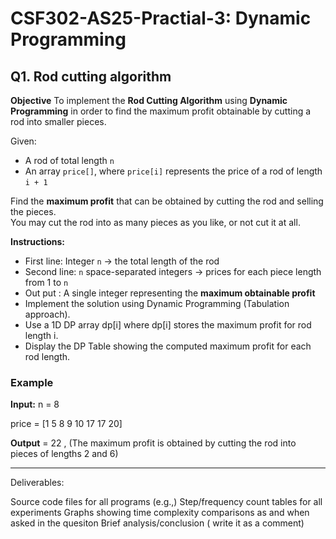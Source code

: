 # CSF302-AS25-Practial-3: Dynamic Programming

## Q1. Rod cutting algorithm

**Objective**
To implement the **Rod Cutting Algorithm** using **Dynamic Programming** in order to find the maximum profit obtainable by cutting a rod into smaller pieces.

Given:
- A rod of total length `n`
- An array `price[]`, where `price[i]` represents the price of a rod of length `i + 1`

Find the **maximum profit** that can be obtained by cutting the rod and selling the pieces.  
You may cut the rod into as many pieces as you like, or not cut it at all.

**Instructions:**  
- First line: Integer `n` → the total length of the rod  
- Second line: `n` space-separated integers → prices for each piece length from 1 to `n`
- Out put : A single integer representing the **maximum obtainable profit**
- Implement the solution using Dynamic Programming (Tabulation approach).
- Use a 1D DP array dp[i] where dp[i] stores the maximum profit for rod length i.
- Display the DP Table showing the computed maximum profit for each rod length.

### Example

**Input:**
n = 8

price = [1 5 8 9 10 17 17 20]

**Output** = 22 , (The maximum profit is obtained by cutting the rod into pieces of lengths 2 and 6)

---
Deliverables:

Source code files for all programs (e.g.,)
Step/frequency count tables for all experiments
Graphs showing time complexity comparisons as and when asked in the quesiton
Brief analysis/conclusion ( write it as a comment)
